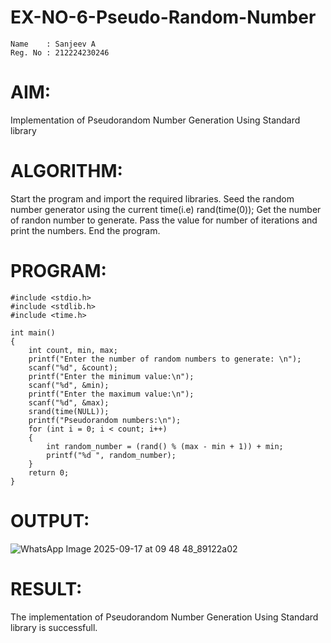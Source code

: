 # EX-NO-6-Pseudo-Random-Number
```
Name    : Sanjeev A
Reg. No : 212224230246
```
# AIM: 
Implementation of Pseudorandom Number Generation Using Standard library

# ALGORITHM:
Start the program and import the required libraries.
Seed the random number generator using the current time(i.e) rand(time(0));
Get the number of randon number to generate.
Pass the value for number of iterations and print the numbers.
End the program.

# PROGRAM:
```
#include <stdio.h>
#include <stdlib.h>
#include <time.h>

int main() 
{
    int count, min, max;
    printf("Enter the number of random numbers to generate: \n");
    scanf("%d", &count);
    printf("Enter the minimum value:\n");
    scanf("%d", &min);
    printf("Enter the maximum value:\n");
    scanf("%d", &max);
    srand(time(NULL));
    printf("Pseudorandom numbers:\n");   
    for (int i = 0; i < count; i++) 
    {
        int random_number = (rand() % (max - min + 1)) + min;
        printf("%d ", random_number);
    }
    return 0;
}
```
# OUTPUT:

![WhatsApp Image 2025-09-17 at 09 48 48_89122a02](https://github.com/user-attachments/assets/3d6907f9-2ea5-4d53-9a59-c5a476021cf4)

# RESULT:
The implementation of Pseudorandom Number Generation Using Standard library is successfull.
